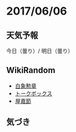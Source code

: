 # 2017/06/06

## 天気予報

今日（曇り）/ 明日（曇り）

## WikiRandom

* [白象勲章](https://ja.wikipedia.org/wiki/%E7%99%BD%E8%B1%A1%E5%8B%B2%E7%AB%A0)
* [トークボックス](https://ja.wikipedia.org/wiki/%E3%83%88%E3%83%BC%E3%82%AF%E3%83%9C%E3%83%83%E3%82%AF%E3%82%B9)
* [屋嘉節](https://ja.wikipedia.org/wiki/%E5%B1%8B%E5%98%89%E7%AF%80)

## 気づき

